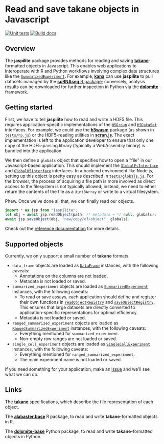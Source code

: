 # Read and save takane objects in Javascript

[![Unit tests](https://github.com/ArtifactDB/jaspilite/actions/workflows/run-tests.yaml/badge.svg)](https://github.com/ArtifactDB/jaspilite/actions/workflows/run-tests.yaml)
[![Build docs](https://github.com/ArtifactDB/jaspilite/actions/workflows/build-docs.yaml/badge.svg)](https://github.com/ArtifactDB/jaspilite/actions/workflows/build-docs.yaml)

## Overview

The **jaspilite** package provides methods for reading and saving [**takane**](https://github.com/ArtifactDB/takane)-formatted objects in Javascript.
This enables web applications to interoperate with R and Python workflows involving complex data structures like the [`SummarizedExperiment`](https://bioconductor.org/packages/SummarizedExperiment).
For example, [**kana**](https://github.com/kanaverse/kana) can use **jaspilite** to pull datasets managed by the [**scRNAseq** R package](https://github.com/LTLA/scRNAseq);
conversely, analysis results can be downloaded for further inspection in Python via the [**dolomite**](https://github.com/ArtifactDB/dolomite-base) framework.

## Getting started

First, we have to tell **jaspilite** how to read and write a HDF5 file.
This requires application-specific implementations of the [`H5Group`](https://artifactdb.github.io/jaspilite/H5Group.html) and [`H5DataSet`](https://artifactdb.github.io/jaspilite/H5DataSet.html) interfaces.
For example, we could use the [**h5wasm**](https://github.com/usnistgov/h5wasm) package (as shown in [`tests/h5.js`](tests/h5.js)) or the HDF5-reading utilities in [**scran.js**](https://github.com/kana/scran.js).
The exact implementation is left to the application developer to ensure that only one copy of the HDF5-parsing library (typically a WebAssembly binary) is bundled into the application.

We then define a `globals` object that specifies how to open a "file" in our Javascript-based application.
This should implement the [`GlobalFsInterface`](https://artifactdb.github.io/jaspilite/GlobalFsInterface.html) and [`GlobalH5Interface`](https://artifactdb.github.io/jaspilite/GlobalH5Interface.html) interfaces. 
In a backend environment like Node.js, setting up this object is pretty easy as described in [`tests/globals.js`](tests/globals.js).
For the browser, the process of acquiring a file path is more involved as direct access to the filesystem is not typically allowed;
instead, we need to either return the contents of the file as a `Uint8Array` or write to a virtual filesystem.

Phew.
Once we've done all that, we can finally read our objects.

```js
import * as jsp from "jaspilite";
let obj = await jsp.readObject(path, /* metadata = */ null, globals);
await jsp.saveObject(obj, "new/copy/of/object", globals);
```

Check out the [reference documentation](https://artifactdb.github.io/jaspilite) for more details.

## Supported objects

Currently, we only support a small number of **takane** formats.

- `data_frame` objects are loaded as [`DataFrame`](https://ltla.github.io/bioconductor.js/DataFrame.html) instances, with the following caveats:
  - Annotations on the columns are not loaded.
  - Metadata is not loaded or saved.
- `summarized_experiment` objects are loaded as [`SummarizedExperiment`](https://ltla.github.io/bioconductor.js/SummarizedExperiment.html) instances, with the following caveats:
  - To read or save assays, each application should define and register their own functions
    in [`readObjectRegistry`](https://artifactdb.github.io/jaspilite/readObjectRegistry) and [`saveObjectRegistry`](https://artifactdb.github.io/jaspilite/saveObjectRegistry).
    This ensures that large datasets are directly converted to application-specific representations for optimal efficiency.
  - Metadata is not loaded or saved.
- `ranged_summarized_experiment` objects are loaded as [`RangedSummarizedExperiment`](https://ltla.github.io/bioconductor.js/RangedSummarizedExperiment.html) instances, with the following caveats:
  - Everything mentioned for `summarized_experiment`.
  - Non-empty row ranges are not loaded or saved.
- `single_cell_experiment` objects are loaded as [`SingleCellExperiment`](https://ltla.github.io/bioconductor.js/SingleCellExperiment.html) instances, with the following caveats:
  - Everything mentioned for `ranged_summarized_experiment`.
  - The main experiment name is not loaded or saved.

If you need something for your application, make an [issue](https://github.com/jaspilite/issues) and we'll see what we can do.

## Links

The [**takane**](https://github.com/ArtifactDB/takane) specifications, which describe the file representation of each object.

The [**alabaster.base**](https://github.com/ArtifactDB/alabaster.base) R package, to read and write **takane**-formatted objects in R.

The [**dolomite-base**](https://github.com/ArtifactDB/dolomite-base) Python package, to read and write **takane**-formatted objects in Python.
